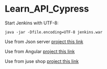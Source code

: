 # Learn_API_Cypress

Start Jenkins with UTF-8:
```terminal
java -jar -Dfile.encoding=UTF-8 jenkins.war
```

Use from Json server [project this link](https://github.com/qauni/json-server)

Use from Angular [project this link](https://github.com/qauni/angular-realworld-example-app)

Use from juse shop [project this link](https://github.com/qauni/juice-shop)